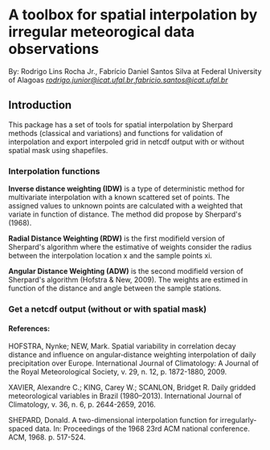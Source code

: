 # A toolbox for spatial interpolation by irregular meteorogical data observations
By: Rodrigo Lins Rocha Jr., Fabrício Daniel Santos Silva at Federal University of Alagoas 
*rodrigo.junior@icat.ufal.br*,*fabricio.santos@icat.ufal.br*
## Introduction
This package has a set of tools for spatial interpolation by Sherpard methods (classical and variations) and functions for validation of interpolation and export interpoled grid in netcdf output with or without spatial mask using shapefiles.

### Interpolation functions
**Inverse distance weighting (IDW)** is a type of deterministic method for multivariate interpolation with a known scattered set of points. The assigned values to unknown points are calculated with a weighted that variate in function of distance. The method did propose by Sherpard's (1968).

**Radial Distance Weighting (RDW)** is the first modifield version of Sherpard's algorithm where the estimative of weights consider the radius between the interpolation location x and the sample points xi.  

**Angular Distance Weighting (ADW)** is the second modifield version of Sherpard's algorithm (Hofstra & New, 2009). The weights are estimed in function of the distance and angle between the sample stations. 

### Get a netcdf output (without or with spatial mask)

#### References:

HOFSTRA, Nynke; NEW, Mark. Spatial variability in correlation decay distance and influence on angular‐distance weighting interpolation of daily precipitation over Europe. International Journal of Climatology: A Journal of the Royal Meteorological Society, v. 29, n. 12, p. 1872-1880, 2009.

XAVIER, Alexandre C.; KING, Carey W.; SCANLON, Bridget R. Daily gridded meteorological variables in Brazil (1980–2013). International Journal of Climatology, v. 36, n. 6, p. 2644-2659, 2016.

SHEPARD, Donald. A two-dimensional interpolation function for irregularly-spaced data. In: Proceedings of the 1968 23rd ACM national conference. ACM, 1968. p. 517-524.
